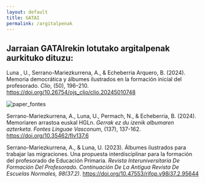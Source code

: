 ```yaml
---
layout: default
title: GATAI
permalink: /argitalpenak
---
```


<h2 class="project-tagline"> Jarraian GATAIrekin lotutako argitalpenak aurkituko dituzu: </h2>

<div class="publications">

  <div class="publication">
    <p>
      Luna , U., Serrano-Mariezkurrena, A., & Echeberria Arquero, B. (2024). Memoria democrática y álbumes ilustrados en la formación inicial del profesorado. <i>Clío</i>, (50), 196–210.
      <a href="https://doi.org/10.26754/ojs_clio/clio.20245010748" target="_blank">https://doi.org/10.26754/ojs_clio/clio.20245010748</a>
    </p>
  </div>

  <div class="publication">
    <img src="http://www.gatai.eus/assets/img/paper_fontes.jpg" alt="paper_fontes" class="publication-image">
    <p>
      Serrano-Mariezkurrena, A., Luna, U., Permach, N., & Echeberria, B. (2024). Memoriaren arrastoa euskal HGLn. <i>Gerrak ez du izenik albumaren azterketa. Fontes Linguae Vasconum</i>, (137), 137-162.
      <a href="https://doi.org/10.35462/flv137.6" target="_blank">https://doi.org/10.35462/flv137.6</a>
    </p>
  </div>

  <div class="publication">
    <p>
      Serrano-Mariezkurrena, A., & Luna, U. (2023). Álbumes ilustrados para trabajar las migraciones. Una propuesta interdisciplinar para la formación del profesorado de Educación Primaria.
      <i>Revista Interuniversitaria De Formación Del Profesorado. Continuación De La Antigua Revista De Escuelas Normales, 98(37.2)</i>.
      <a href="https://doi.org/10.47553/rifop.v98i37.2.95644" target="_blank">https://doi.org/10.47553/rifop.v98i37.2.95644</a>
    </p>
  </div>

</div>
